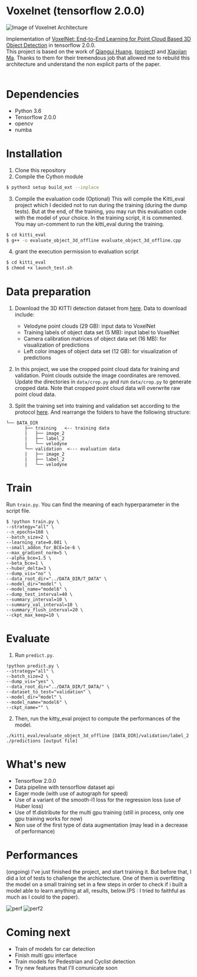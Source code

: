 # Voxelnet (tensorflow 2.0.0)
![Image of Voxelnet Architecture](https://github.com/steph1793/Voxelnet/blob/master/images/pre.png)

Implementation of [VoxelNet: End-to-End Learning for Point Cloud Based 3D Object Detection](https://arxiv.org/abs/1711.06396) in tensorflow 2.0.0. <br>
This project is based on the work of [Qiangui Huang](https://github.com/qianguih), ([project](https://github.com/qianguih/voxelnet)) and [Xiaojian Ma](https://github.com/jeasinema). Thanks to them for their tremendous job that allowed me to rebuild this architecture and understand the non explicit parts of the paper.<br><br>

# Dependencies
* Python 3.6
* Tensorflow 2.0.0
* opencv
* numba

# Installation
1. Clone this repository
2. Compile the Cython module
```bash
$ python3 setup build_ext --inplace
```
3. Compile the evaluation code (Optional)
This will compile the Kitti_eval project which I decided not to run during the training (during the dump tests). But at the end, of the training, you may run this evaluation code with the model of your choice. In the training script, it is commented. You may un-comment to run the kitti_eval during the training.
```bash
$ cd kitti_eval
$ g++ -o evaluate_object_3d_offline evaluate_object_3d_offline.cpp
```
4. grant the execution permission to evaluation script
```bash
$ cd kitti_eval
$ chmod +x launch_test.sh
```
# Data preparation
1. Download the 3D KITTI detection dataset from [here](http://www.cvlibs.net/datasets/kitti/eval_object.php?obj_benchmark=3d). Data to download include:
    * Velodyne point clouds (29 GB): input data to VoxelNet
    * Training labels of object data set (5 MB): input label to VoxelNet
    * Camera calibration matrices of object data set (16 MB): for visualization of predictions
    * Left color images of object data set (12 GB): for visualization of predictions

2. In this project, we use the cropped point cloud data for training and validation. Point clouds outside the image coordinates are removed. Update the directories in `data/crop.py` and run `data/crop.py` to generate cropped data. Note that cropped point cloud data will overwrite raw point cloud data.

2. Split the training set into training and validation set according to the protocol [here](https://xiaozhichen.github.io/files/mv3d/imagesets.tar.gz). And rearrange the folders to have the following structure:
```plain
└── DATA_DIR
       ├── training   <-- training data
       |   ├── image_2
       |   ├── label_2
       |   └── velodyne
       └── validation  <--- evaluation data
       |   ├── image_2
       |   ├── label_2
       |   └── velodyne
```

# Train

Run  `train.py`. You can find the meaning of each hyperparameter in the script file.
```
$ !python train.py \
--strategy="all" \
--n_epochs=160 \
--batch_size=2 \
--learning_rate=0.001 \
--small_addon_for_BCE=1e-6 \
--max_gradient_norm=5 \
--alpha_bce=1.5 \
--beta_bce=1 \
--huber_delta=3 \
--dump_vis="no" \
--data_root_dir="../DATA_DIR/T_DATA" \
--model_dir="model" \
--model_name="model6" \
--dump_test_interval=40 \
--summary_interval=10 \
--summary_val_interval=10 \
--summary_flush_interval=20 \
--ckpt_max_keep=10 \
```

# Evaluate
1. Run `predict.py`.

```
!python predict.py \
--strategy="all" \
--batch_size=2 \
--dump_vis="yes" \
--data_root_dir="../DATA_DIR/T_DATA/" \
--dataset_to_test="validation" \
--model_dir="model" \
--model_name="model6" \
--ckpt_name="" \
```

2. Then, run the kitty_eval project to compute the performances of the model.
```
./kitti_eval/evaluate_object_3d_offline [DATA_DIR]/validation/label_2 ./predictions [output file]
```

# What's new

* Tensorflow 2.0.0
* Data pipeline with tensorflow dataset api
* Eager mode (with use of autograph for speed)
* Use of a variant of the smooth-l1 loss for the regression loss (use of Huber loss)
* Use of tf.distribute for the multi gpu training (still in process, only one gpu training works for now)
* Non use of the first type of data augmentation (may lead in a decrease of performance)

# Performances
(ongoing)
I've just finished the project, and start training it. But before that, I did a lot of tests to challenge the archictecture. One of them is overfitting the model on a small training set in a few steps in order to check if i built a model able to learn anything at all, results, below.(PS : I tried to faithful as much as I could to the paper). 

![perf](https://github.com/steph1793/Voxelnet/blob/master/images/Capture3.PNG)
![perf2](https://github.com/steph1793/Voxelnet/blob/master/images/Capture4.PNG)

# Coming next

* Train of models for car detection
* Finish multi gpu interface
* Train models for Pedestrian and Cyclist detection
* Try new features that I'll comunicate soon

